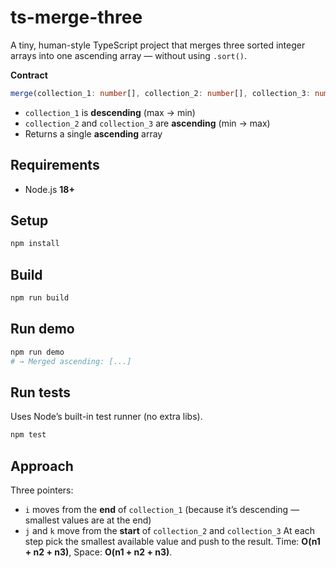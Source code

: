 # ts-merge-three

A tiny, human-style TypeScript project that merges three sorted integer arrays into one ascending array — without using `.sort()`.

**Contract**
```ts
merge(collection_1: number[], collection_2: number[], collection_3: number[]): number[]
```
- `collection_1` is **descending** (max → min)
- `collection_2` and `collection_3` are **ascending** (min → max)
- Returns a single **ascending** array

## Requirements
- Node.js **18+**

## Setup
```bash
npm install
```

## Build
```bash
npm run build
```

## Run demo
```bash
npm run demo
# → Merged ascending: [...]
```

## Run tests
Uses Node’s built-in test runner (no extra libs).
```bash
npm test
```

## Approach
Three pointers:
- `i` moves from the **end** of `collection_1` (because it’s descending — smallest values are at the end)
- `j` and `k` move from the **start** of `collection_2` and `collection_3`
At each step pick the smallest available value and push to the result.
Time: **O(n1 + n2 + n3)**, Space: **O(n1 + n2 + n3)**.
